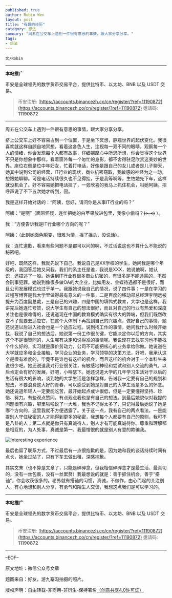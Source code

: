 ```yaml
---
published: true
author: Robin Wen
layout: post
title: "有趣的经历"
category: 想法
summary: "周五在公交车上遇到一件很有意思的事情，跟大家分享分享。"
tags:
- 想法
---
```


`文/Robin`

***

**本站推广**

币安是全球领先的数字货币交易平台，提供比特币、以太坊、BNB 以及 USDT 交易。

> 币安注册: [https://accounts.binancezh.co/cn/register/?ref=11190872](https://accounts.binancezh.co/cn/register/?ref=11190872)
> 邀请码: **11190872**

***

周五在公交车上遇到一件很有意思的事情，跟大家分享分享。

挤上公交车上好不容易占到一个位置，于是坐下冥想，静观世界的起伏变化。我很喜欢就这样自顾自地冥想，看着这各色人生，注视每一双不同的眼睛，观察每一个人的情绪，你会发现每个人都有故事，仔细揣摩心中所思所想，你会觉得这个世界不只是你想象中那样。看着窗外每一个匆忙的身影，都不舍得驻足欣赏这美妙的世界。座位右侧是位中年妇女，忙着打电话，好像是跟自己的女儿或者是儿子聊天，她其中说到公司的经营，IT行业的现状，商业机密窃取，我敏感的神经为之一动，想跟她聊聊。可是电话持续很久也不见得挂，于是我等啊等，生怕她先下车，这样就没机会了。好不容易她把电话挂了，一旁欣喜的我马上抓住机会，叫她阿姨。招呼声说了不下五次她才听到，囧。

我是这样开始对话的：“阿姨，您好，请问你是从事IT行业的吗？”

阿姨：“是啊”（面带怀疑，连忙把她的白苹果放进包里，我像小偷吗？~~~~(>_<)~~~~ ）。

我：“方便告诉我是IT行业哪个方向的呢？”

阿姨：（此刻她面色瞬变，很难为情，摇了摇头，没说话）。

我：连忙道歉，看来有些问题不是都可以问的啊，不过话说这也不算什么不能说的秘密吧。

好吧，既然这样，我就先说下自己。我说自己是XX学校的学生，她问我是哪个年级的，我回答后她又问我，我们的系主任是谁，我说是XXX，她说他啊，她认识，还描述了一般。她讲到IT行业有很多商业机密的，有很多是不能透露的，不然会刑事犯罪。她说到像很多做OA的大企业，比如用友、金蝶待遇都不是很好，而且公司发展模式也过于单一。我跟她说我自己的情况，说了四件事：一是在学习的过程写博客是我大学里做得最有意义的一件事，二是百度的移动部总经理李明远被提升为百度副总裁，三是自己的兴趣，四是中国的填鸭式教育，大学也是这样。我讲完后她连忙夸赞，说大学生有自己的想法很好，而且对自己的行业有热爱和深度关注也是很难得的，还说道现在中国的教育模式确实有很大的弊端，但我们既然改变不了就要去适应它，在这个大体制下再找到自己的兴趣点，做好自己的事情，她还说道以后进入社会也是一个适应过程。说到找工作的事情，她问我什么时候开始找，我说了自己的想法后，她说第一份工作很关键，它能决定你以后的方向，其实这个不是很赞同的，人生哪有决定和说得准的事情呢。我说现在去找实习也不能找个什么好的，实习就是廉价劳动力，公司不可能把核心的业务拿给你做。她说道在大学就应多和企业接触，学习企业的业务，学习领导的决策方法，好吧，我承认这个是很有难度的，毕竟不是谁也有这样的机会，而且这样的机会对于一个本科生来说很少吧。她还说道我对行业很关注，有敏感地神经和尝试和别人交流的勇气，以后肯定会有好的发展，好吧，小嘚瑟下。她还说道大学的几年学习生活对于以后的生活有很大的影响，谈到她的大学生活是怎样怎样，告诫我一定要有自己的规划和想法，不要浪费这大好的青春，可以感受到她是对自己的大学生活是多么的怀念。她还说道年轻人一定要能吃苦，最开始起点或许很低，但是一定要懂得坚持、珍惜、努力。有些观点赞同，有点观点我也是有自己的想法。到最后她貌似对我提的问题很有兴趣，噼里啪啦说了一大堆，我也不记得太多了，只记得最后她说了她是哪个方向的，这里我就不方便透露了。关于这一点，我有自己的两点看法，一是能提别人守住秘密的人才能得到更多的秘密，我想每个人都要有自己的原则，我可不是八卦的人；第二点就是你只有真诚待人，别人才有可能真诚待你。尊重和理解都是相互的，为人处事，真诚是第一。我最憎恨的就是别人有意的欺骗我。

![Interesting experience](https://cdn.dbarobin.com/uUlfUw4.jpg)

最后也留了联系方式，不过最后有一点很抱歉的是，因为她和我的谈话持续时间有点长，她坐过站了，只有下车去做出租，深感抱歉。

其实文末（也不算是文章了，只能是碎碎念，但我相信碎碎念才是最生活、最真切的，没有一丝包裹，没有一丝累赘）我最想说的就是：善于抓住机会，善于“搭讪”，你会收获很多的。老外就有搭讪的习惯，真诚，不做作，由心而起的关注别人，有心地想和别人分享，有勇气和陌生人交谈，我想这点我们是可以学习的。

***

**本站推广**

币安是全球领先的数字货币交易平台，提供比特币、以太坊、BNB 以及 USDT 交易。

> 币安注册: [https://accounts.binancezh.co/cn/register/?ref=11190872](https://accounts.binancezh.co/cn/register/?ref=11190872)
> 邀请码: **11190872**

***

–EOF–

原文地址：微信公众号文章

题图来自：好友，游九寨沟拍摄的照片。

版权声明：自由转载-非商用-非衍生-保持署名<a href="http://creativecommons.org/licenses/by-nc-nd/4.0/deed.zh" target="_blank">（创意共享4.0许可证）</a>
